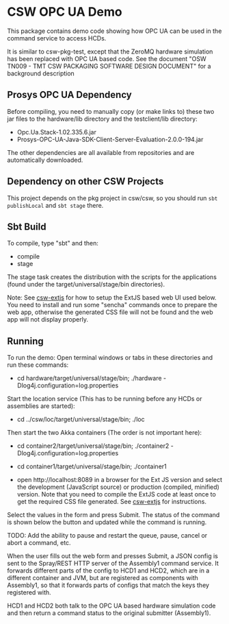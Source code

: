 CSW OPC UA Demo
=============

This package contains demo code showing how OPC UA can be used in the command service to access HCDs.

It is similar to csw-pkg-test, except that the ZeroMQ hardware simulation has been replaced with OPC UA based code.
See the document "OSW TN009 - TMT CSW PACKAGING SOFTWARE DESIGN DOCUMENT" for a background description

Prosys OPC UA Dependency
----------------------------

Before compiling, you need to manually copy (or make links to) these two jar files to 
the hardware/lib directory and
the testclient/lib directory:

* Opc.Ua.Stack-1.02.335.6.jar
* Prosys-OPC-UA-Java-SDK-Client-Server-Evaluation-2.0.0-194.jar

The other dependencies are all available from repositories and are automatically downloaded.

Dependency on other CSW Projects
--------------------------------

This project depends on the pkg project in csw/csw, so you should run `sbt publishLocal` and `sbt stage` there.


Sbt Build
---------

To compile, type "sbt" and then:

* compile
* stage

The stage task creates the distribution with the scripts for the applications
(found under the target/universal/stage/bin directories).

Note: See <a href="https://github.com/tmtsoftware/csw-extjs">csw-extjs</a> for how to setup the ExtJS
based web UI used below. You need to install and run some "sencha" commands once to prepare the web app, otherwise
the generated CSS file will not be found and the web app will not display properly.

Running
-------

To run the demo: Open terminal windows or tabs in these directories and run these commands:

* cd hardware/target/universal/stage/bin; ./hardware -Dlog4j.configuration=log.properties

Start the location service (This has to be running before any HCDs or assemblies are started):

* cd ../csw/loc/target/universal/stage/bin; ./loc

Then start the two Akka containers (The order is not important here):

* cd container2/target/universal/stage/bin; ./container2 -Dlog4j.configuration=log.properties
* cd container1/target/universal/stage/bin; ./container1

* open http://localhost:8089 in a browser for the Ext JS version and select the development
(JavaScript source) or production (compiled, minified) version. Note that you need to
compile the ExtJS code at least once to get the required CSS file generated.
See <a href="https://github.com/tmtsoftware/csw-extjs">csw-extjs</a> for instructions.

Select the values in the form and press Submit. The status of the command is shown below the button and updated
while the command is running.

TODO: Add the ability to pause and restart the queue, pause, cancel or abort a command, etc.

When the user fills out the web form and presses Submit, a JSON config is sent to the Spray/REST HTTP server
of the Assembly1 command service. It forwards different parts of the config to HCD1 and HCD2, which are in
a different container and JVM, but are registered as components with Assembly1, so that it forwards parts of
configs that match the keys they registered with.

HCD1 and HCD2 both talk to the OPC UA based hardware simulation code and then return a command status to the
original submitter (Assembly1).



